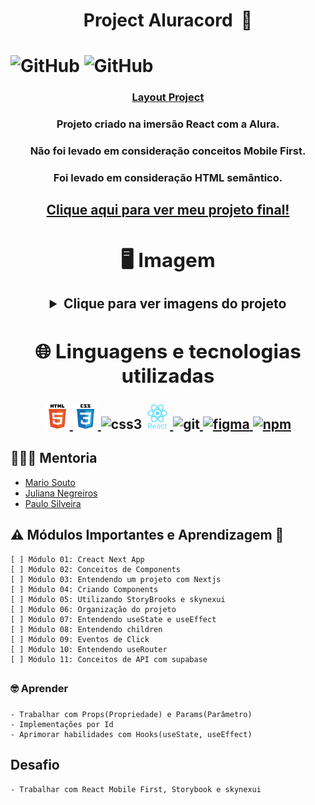 <h1 align="center">Project Aluracord &nbsp💬<h1/>

<img alt="GitHub" src="https://img.shields.io/github/license/jveiiga/project-aluracord?color=black">
<img alt="GitHub" src="https://img.shields.io/badge/jveiiga-project%20aluracord-black">

 
<h3 align="center"><a href="https://www.figma.com/file/X5kVg1hNCajiV73ah7iyPz/Imers%C3%A3o-React---Aluracord---Matrix?node-id=0%3A1" target="_blank">Layout Project</a><h3/> 
<h3 align="center">Projeto criado na imersão React com a Alura.<h3/>
<h3 align="center">Não foi levado em consideração conceitos Mobile First.<h3/>
<h3 align="center">Foi levado em consideração HTML semântico.<h3/>

<h2 align="center"><a href="https://project-aluracord.vercel.app/" alt="Alurakut" target="_blank">Clique aqui para ver meu projeto final!<a/><h2/>
   
## 🖥  Imagem

<details>
  
<summary>Clique para ver imagens do projeto</summary>
  
![preview](https://user-images.githubusercontent.com/57195630/154107961-b974dd89-b11f-4261-87a9-4bc343cc43e0.png)
![preview](https://user-images.githubusercontent.com/57195630/154107972-648a4fd6-517e-4ebe-bb0b-3da73397c7e2.png)

</details>  
  
##
  
## 🌐 Linguagens e tecnologias utilizadas

<a href="https://github.com/jveiiga/project-anima/blob/main/index.html" target="_blank"> <img src="https://raw.githubusercontent.com/devicons/devicon/master/icons/html5/html5-original-wordmark.svg"  alt="html5" width="40" height="40" /> <a/> 
<a href="https://github.com/jveiiga/project-anima/blob/main/style.css" target="_blank"> <img src="https://raw.githubusercontent.com/devicons/devicon/master/icons/css3/css3-original-wordmark.svg" alt="css3" width="40" height="40" /> </a> <img src="https://plusreturn.com/wp-content/uploads/2021/12/1582113383-storybook.png" alt="css3" width="50" height="40"/>
<a href="" target="_blank"> <img src="https://raw.githubusercontent.com/devicons/devicon/master/icons/react/react-original-wordmark.svg" alt="figma" width="40" height="40" /> </a>
<img src="https://www.vectorlogo.zone/logos/git-scm/git-scm-icon.svg" alt="git" width="40" height="40"/><a href="https://www.figma.com/file/rf4PxqFBWBkHa9NoP8elGY/Anima---Miss-Cupcake-Responsive-Sample-File-(Community)?node-id=0%3A1" target="_blank"> <img src="https://www.vectorlogo.zone/logos/figma/figma-icon.svg" alt="figma" width="40" height="40" /> </a>
<a href="https://www.npmjs.com/" target="_blank"><img src="https://fknop.gallerycdn.vsassets.io/extensions/fknop/vscode-npm/3.3.0/1474455291139/Microsoft.VisualStudio.Services.Icons.Default" alt="npm" width="60" height="40"/> </a>
  

## 👨🏻‍🏫 Mentoria

- <a href="https://github.com/omariosouto">Mario Souto<a/>
- <a href="https://github.com/juunegreiros">Juliana Negreiros<a/>
- <a href="https://github.com/peas">Paulo Silveira<a/>

## ⚠️ Módulos Importantes e Aprendizagem 🌱 

    [ ] Módulo 01: Creact Next App 
    [ ] Módulo 02: Conceitos de Components
    [ ] Módulo 03: Entendendo um projeto com Nextjs
    [ ] Módulo 04: Criando Components
    [ ] Módulo 05: Utilizando StoryBrooks e skynexui
    [ ] Módulo 06: Organização do projeto
    [ ] Módulo 07: Entendendo useState e useEffect
    [ ] Módulo 08: Entendendo children
    [ ] Módulo 09: Eventos de Click 
    [ ] Módulo 10: Entendendo useRouter
    [ ] Módulo 11: Conceitos de API com supabase
 
 ## 
 ## <h3>🤓 Aprender<h3/>
 
    - Trabalhar com Props(Propriedade) e Params(Parâmetro)
    - Implementações por Id
    - Aprimorar habilidades com Hooks(useState, useEffect)
    
 ## Desafio
    - Trabalhar com React Mobile First, Storybook e skynexui
   
  


